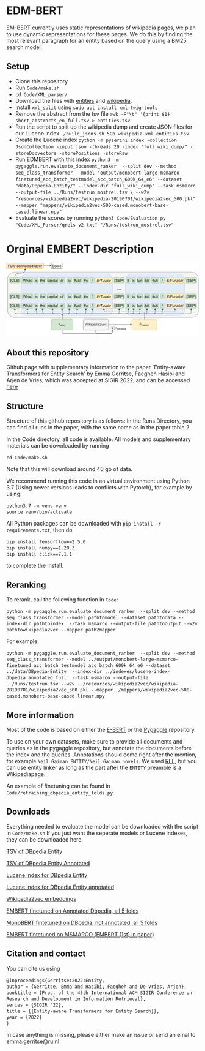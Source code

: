 # EDM-BERT
EM-BERT currently uses static representations of wikipedia pages, we plan to use dynamic representations for these pages. We do this by finding the most relevant paragraph for an entity based on the query using a BM25 search model.

## Setup
- Clone this repository
- Run `Code/make.sh`
- `cd Code/XML_parser/`
- Download the files with [entities](https://surfdrive.surf.nl/files/index.php/s/fT0R5czH4hmIlgw/download) and [wikipedia](http://downloads.dbpedia.org/2015-10/core-i18n/en/pages_articles_en.xml.bz2).
- Install `xml_split` using `sudo apt install xml-twig-tools`
- Remove the abstract from the tsv file ```awk -F"\t" '{print $1}' short_abstracts_en_full.tsv > entities.tsv```
- Run the script to split up the wikipedia dump and create JSON files for our Lucene index `./build_jsons.sh 5Gb wikipedia.xml entities.tsv`
- Create the Lucene index ```python -m pyserini.index -collection JsonCollection -input json -threads 20 -index "full_wiki_dump/" -storeDocvectors -storePositions -storeRaw```
- Run EDMBERT with this index ```python3 -m pygaggle.run.evaluate_document_ranker  --split dev --method seq_class_transformer --model "output/monobert-large-msmarco-finetuned_acc_batch_testmodel_acc_batch_600k_64_e6" --dataset "data/DBpedia-Entity/" --index-dir "full_wiki_dump" --task msmarco --output-file ../Runs/testrun_mostrel.tsv \
 --w2v "resources/wikipedia2vec/wikipedia-20190701/wikipedia2vec_500.pkl" --mapper "mappers/wikipedia2vec-500-cased.monobert-base-cased.linear.npy"```
- Evaluate the scores by running ```python3 Code/Evaluation.py "Code/XML_Parser/qrels-v2.txt" "/Runs/testrun_mostrel.tsv"```

# Orginal EMBERT Description

![Model architecture](ebert_diagram.png)

## About this repository

Github page with supplementary information to the paper `Entity-aware Transformers for Entity Search' by Emma Gerritse, Faegheh Hasibi and Arjen de Vries, which was accepted at SIGIR 2022, and can be accessed [here](https://arxiv.org/abs/2205.00820)

## Structure 
Structure of this github repository is as follows:
In the Runs Directory, you can find all runs in the paper, with the same name as in the paper table 2. 

In the Code directory, all code is available. All models and supplementary materials can be downloaded by running

```
cd Code/make.sh
```

Note that this will download around 40 gb of data.

We recommend running this code in an virtual environment using Python 3.7 (Using newer versions leads to conflicts with Pytorch), for example by using:

```
python3.7 -m venv venv
source venv/bin/activate
```

All Python packages can be downloaded with `pip install -r requirements.txt`, then do 
```
pip install tensorflow==2.5.0
pip install numpy==1.20.3
pip install click==7.1.1
```
to complete the install.

## Reranking

To rerank, call the following function in `Code`:

```
python -m pygaggle.run.evaluate_document_ranker  --split dev --method seq_class_transformer --model pathtomodel --dataset pathtodata --index-dir pathtoindex  --task msmarco --output-file pathtooutput --w2v pathtowikipedia2vec --mapper path2mapper
```

For example:

```
python -m pygaggle.run.evaluate_document_ranker  --split dev --method seq_class_transformer --model ../output/monobert-large-msmarco-finetuned_acc_batch_testmodel_acc_batch_600k_64_e6 --dataset ../data/DBpedia-Entity  --index-dir ../indexes/lucene-index-dbpedia_annotated_full  --task msmarco --output-file ../Runs/testrun.tsv --w2v ../resources/wikipedia2vec/wikipedia-20190701/wikipedia2vec_500.pkl --mapper ./mappers/wikipedia2vec-500-cased.monobert-base-cased.linear.npy
```


## More information 

Most of the code is based on either the [E-BERT](https://github.com/NPoe/ebert) or the [Pygaggle](https://github.com/castorini/pygaggle) repository.

To use on your own datasets, make sure to provide all documents and queries as in the pygaggle repository, but annotate the documents before the index and the queries. Annotations should come right after the mention, for example `Neil Gaiman ENTITY/Neil_Gaiman novels`. We used [REL](https://github.com/informagi/REL), but you can use entity linker as long as the part after the `ENTITY` preamble is a Wikipediapage.

An example of finetuning can be found in `Code/retraining_dbpedia_entity_folds.py`.


## Downloads

Everything needed to evaluate the model can be downloaded with the script in `Code/make.sh`
If you just want the seperate models or Lucene indexes, they can be downloaded here.

[TSV of DBpedia Entity](https://surfdrive.surf.nl/files/index.php/s/fT0R5czH4hmIlgw/download)

[TSV of DBpedia Entity Annotated](https://surfdrive.surf.nl/files/index.php/s/hjMd4zYYn3VXoRM/download)

[Lucene index for DBpedia Entity](https://surfdrive.surf.nl/files/index.php/s/K4TWcIWLHvDhrOK/download)

[Lucene index for DBpedia Entity annotated](https://surfdrive.surf.nl/files/index.php/s/ItjlwVhm8sApcZS/download)

[Wikipedia2vec embeddings](https://surfdrive.surf.nl/files/index.php/s/mOYK4gZfI3yjsZd/download)

[EMBERT finetuned on Annotated Dbpedia, all 5 folds](https://surfdrive.surf.nl/files/index.php/s/gfCY1dc5CdkbS5S/download)

[MonoBERT fintetuned on DBpedia, not annotated, all 5 folds](https://surfdrive.surf.nl/files/index.php/s/5KQIRtiKikObJDG/download)

[EMBERT fintetuned on MSMARCO (EMBERT (1st) in paper)](https://surfdrive.surf.nl/files/index.php/s/eJsvZLceqi6kPeY)



## Citation and contact

You can cite us using 

```
@inproceedings{Gerritse:2022:Entity,
author = {Gerritse, Emma and Hasibi, Faegheh and De Vries, Arjen},
booktitle = {Proc. of the 45th International ACM SIGIR Conference on Research and Development in Information Retrieval},
series = {SIGIR '22},
title = {{Entity-aware Transformers for Entity Search}},
year = {2022}
}
```

In case anything is missing, please either make an issue or send an emal to emma.gerritse@ru.nl


